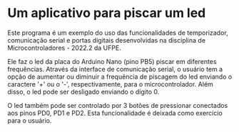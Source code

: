 # Um aplicativo para piscar um led
Este programa é um exemplo do uso das funcionalidades de temporizador, comunicação serial e portas digitais desenvolvidas na disciplina de Microcontroladores - 2022.2 da UFPE.

Ele faz o led da placa do Arduino Nano (pino PB5) piscar em diferentes frequências. Através da interface de comunicação serial, o usuário tem a opção de aumentar ou diminuir a frequência de piscagem do led enviando o caractere '+' ou o '-', respectivamente, para o microcontrolador.  Além disso, o led pode ser desligado enviando o dígito 0.

O led também pode ser controlado por 3 botões de pressionar conectados aos pinos PD0, PD1 e PD2. Esta funcionalidade é deixada como exercício para o usuário.
